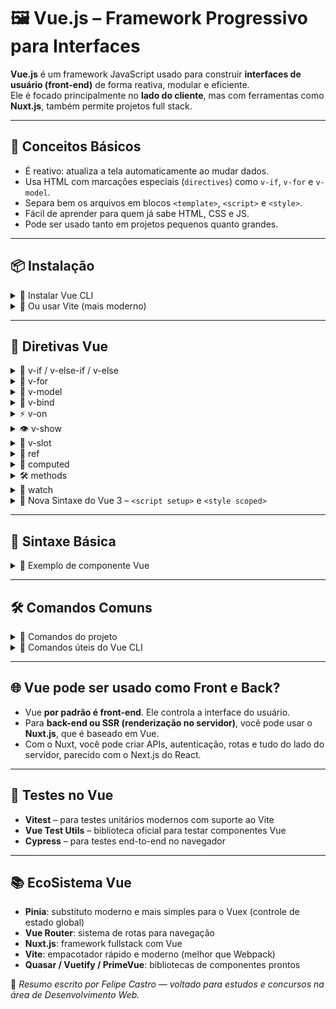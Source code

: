 # 🖼️ Vue.js – Framework Progressivo para Interfaces

**Vue.js** é um framework JavaScript usado para construir **interfaces de usuário (front-end)** de forma reativa, modular e eficiente.  
Ele é focado principalmente no **lado do cliente**, mas com ferramentas como **Nuxt.js**, também permite projetos full stack.

---

## 🌱 Conceitos Básicos

- É reativo: atualiza a tela automaticamente ao mudar dados.
- Usa HTML com marcações especiais (`directives`) como `v-if`, `v-for` e `v-model`.
- Separa bem os arquivos em blocos `<template>`, `<script>` e `<style>`.
- Fácil de aprender para quem já sabe HTML, CSS e JS.
- Pode ser usado tanto em projetos pequenos quanto grandes.

---

## 📦 Instalação

<details>
<summary>📌 Instalar Vue CLI</summary>

```bash
npm install -g @vue/cli
vue create meu-projeto
cd meu-projeto
npm run serve
```

</details>

<details>
<summary>📌 Ou usar Vite (mais moderno)</summary>

```bash
npm create vite@latest meu-projeto -- --template vue
cd meu-projeto
npm install
npm run dev
```

</details>

---

## 🔁 Diretivas Vue

<details>
<summary>🔁 v-if / v-else-if / v-else</summary>

**Usado para mostrar ou esconder elementos com base em condições.**

```js
<template>
  <div>
    <p v-if="idade >= 18">Você é maior de idade.</p>
    <p v-else-if="idade >= 13">Você é adolescente.</p>
    <p v-else>Você é criança.</p>
  </div>
</template>

<script>
export default {
  data() {
    return {
      idade: 15
    }
  }
}
</script>
```

</details>

<details>
<summary>🔁 v-for</summary>

**Usado para repetir um elemento para cada item de uma lista.**

```js

<template>
  <ul>
    <li v-for="(item, index) in frutas" :key="index">
      {{ index + 1 }} - {{ item }}
    </li>
  </ul>
</template>

<script>
export default {
  data() {
    return {
      frutas: ['Maçã', 'Banana', 'Laranja']
    }
  }
}
</script>


```

</details>

<details>
<summary>🔗 v-model</summary>

**Faz ligação automática entre um input e o dado no JavaScript.**

```js

<template>
  <div>
    <input v-model="nome" placeholder="Digite seu nome" />
    <p>Olá, {{ nome }}</p>
  </div>
</template>

<script>
export default {
  data() {
    return {
      nome: ''
    }
  }
}
</script>

```

</details>

<details>
<summary>🔗 v-bind</summary>

**Liga atributos HTML a valores dinâmicos. Usa-se `:` como atalho.**

```js
<template>
  <img :src="imagem" :alt="descricao" />
</template>

<script>
export default {
  data() {
    return {
      imagem: 'https://via.placeholder.com/150',
      descricao: 'Imagem de exemplo'
    }
  }
}
</script>
```

</details>

<details>
<summary>⚡ v-on</summary>

**Escuta eventos como `click`, `input`, `submit` etc. Atalho: `@evento`.**

```js
<template>
  <button @click="mostrarAlerta">Clique aqui</button>
</template>

<script>
export default {
  methods: {
    mostrarAlerta() {
      alert('Você clicou no botão!')
    }
  }
}
</script>

```

</details>

<details>
<summary>👁️ v-show</summary>

**Semelhante ao `v-if`, mas o elemento sempre está no DOM — só muda o `display`.**

```js
<template>
  <div>
    <p v-show="mostrar">Esse texto aparece se 'mostrar' for true.</p>
    <button @click="mostrar = !mostrar">Alternar</button>
  </div>
</template>

<script>
export default {
  data() {
    return {
      mostrar: true
    }
  }
}
</script>

```

- 🔎 Use v-if quando quiser remover do DOM.
- ✅ Use v-show quando só quiser esconder/mostrar rápido.

</details>

<details>
<summary>🧩 v-slot</summary>

**Permite passar conteúdo para um componente filho via "slot" (como se fosse um "buraco" para preencher).**

```js
<!-- ComponentePai.vue -->
<template>
  <MeuCard>
    <template v-slot:titulo>
      <h2>Slot Título</h2>
    </template>
    <template v-slot:conteudo>
      <p>Este conteúdo foi inserido no slot.</p>
    </template>
  </MeuCard>
</template>
```

```js
<!-- MeuCard.vue -->
<template>
  <div class="card">
    <header>
      <slot name="titulo"></slot>
    </header>
    <main>
      <slot name="conteudo"></slot>
    </main>
  </div>
</template>
```

🧠 Muito útil para criar componentes reutilizáveis com conteúdo flexível.

</details>

<details>
<summary>🔗 ref</summary>

**Permite acessar um elemento ou componente diretamente no JavaScript.**

```js
<template>
  <input ref="meuInput" placeholder="Clique no botão para focar" />
  <button @click="focar">Focar no input</button>
</template>

<script>
export default {
  methods: {
    focar() {
      this.$refs.meuInput.focus()
    }
  }
}
</script>

```

💡 Ideal para manipulações diretas de DOM ou foco.

</details>

<details>
<summary>🧠 computed</summary>

**São propriedades que dependem de outras e são automaticamente recalculadas.**

```js
<template>
  <div>
    <p>{{ nomeCompleto }}</p>
  </div>
</template>

<script>
export default {
  data() {
    return {
      nome: 'Felipe',
      sobrenome: 'Castro'
    }
  },
  computed: {
    nomeCompleto() {
      return this.nome + ' ' + this.sobrenome
    }
  }
}
</script>
```

⚡ Mais eficientes que funções em templates, pois são cacheadas.

</details>

<details>
<summary>🛠️ methods</summary>

**Funções que são chamadas por eventos ou diretamente no código.**

```js
<template>
  <button @click="dizerOi">Clique aqui</button>
</template>

<script>
export default {
  methods: {
    dizerOi() {
      alert('Oi!')
    }
  }
}
</script>

```

🔧 Use `methods` para ações. Use `computed` para dados derivados.

</details>

<details>
<summary>📡 watch</summary>

\*_Observa mudanças em dados e executa algo sempre que eles mudam._

```js
<template>
  <input v-model="busca" placeholder="Digite para buscar..." />
</template>

<script>
export default {
  data() {
    return {
      busca: ''
    }
  },
  watch: {
    busca(novoValor) {
      console.log('Buscando por:', novoValor)
    }
  }
}
</script>


```

🔍 Perfeito para chamadas de API, validações ou efeitos colaterais.

</details>

<details>
<summary>🚀 Nova Sintaxe do Vue 3 – <code>&lt;script setup&gt;</code> e <code>&lt;style scoped&gt;</code></summary>

O Vue 3 trouxe uma forma mais simples e moderna de escrever componentes usando <code>&lt;script setup&gt;</code>.  
Este formato torna o código mais limpo e direto, sem precisar declarar explicitamente a função `setup()`

Além disso, o <code>&lt;style scoped&gt;</code> garante que o CSS do componente só afete aquele componente, evitando vazamento de estilos para outras partes da aplicação.

```js
<template>
  <div>
    <h2>{{ titulo }}</h2>
    <button @click="contador++">Cliquei {{ contador }} {{ contador === 1 ? 'vez' : 'vezes'}}</button>
  </div>
</template>

<script setup>
import { ref } from "vue";

const titulo = "Meu Componente";
const contador = ref(0);
</script>

<style scoped>
button {
  background-color: #333;
  color: white;
  padding: 10px;
  border: none;
  border-radius: 8px;
}
</style>
```

🔍 Perfeito para chamadas de API, validações ou efeitos colaterais.

</details>

---

## 🧠 Sintaxe Básica

<details>
<summary>📄 Exemplo de componente Vue</summary>

```javascript
<template>
  <div>
    <h1>{{ titulo }}</h1>
    <input v-model="nome" placeholder="Digite seu nome" />
    <p v-if="nome">Olá, {{ nome }}!</p>
  </div>
</template>

<script>
export default {
  data() {
    return {
      titulo: "Meu App Vue",
      nome: "",
    };
  },
};
</script>

<style>
h1 {
  color: green;
}
</style>
```

</details>

---

## 🛠️ Comandos Comuns

<details> 
<summary>📌 Comandos do projeto</summary>

```javascript
npm run dev        # Inicia o servidor de desenvolvimento
npm run build      # Gera os arquivos para produção
npm run lint       # Verifica e corrige problemas no código
```

</details>

<details> 
<summary>📌 Comandos úteis do Vue CLI</summary>

```javascript
vue create projeto         # Cria novo projeto com Vue CLI
vue add router             # Adiciona Vue Router (rotas)
vue add vuex               # Adiciona Vuex (estado global)

```

</details>

---

## 🌐 Vue pode ser usado como Front e Back?

- Vue **por padrão é front-end**. Ele controla a interface do usuário.
- Para **back-end ou SSR (renderização no servidor)**, você pode usar o **Nuxt.js**, que é baseado em Vue.
- Com o Nuxt, você pode criar APIs, autenticação, rotas e tudo do lado do servidor, parecido com o Next.js do React.

---

## 🧪 Testes no Vue

- **Vitest** – para testes unitários modernos com suporte ao Vite
- **Vue Test Utils** – biblioteca oficial para testar componentes Vue
- **Cypress** – para testes end-to-end no navegador

---

## 📚 EcoSistema Vue

- **Pinia**: substituto moderno e mais simples para o Vuex (controle de estado global)
- **Vue Router**: sistema de rotas para navegação
- **Nuxt.js**: framework fullstack com Vue
- **Vite**: empacotador rápido e moderno (melhor que Webpack)
- **Quasar / Vuetify / PrimeVue**: bibliotecas de componentes prontos

📌 _Resumo escrito por Felipe Castro — voltado para estudos e concursos na área de Desenvolvimento Web._
